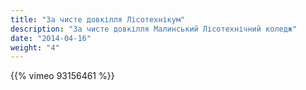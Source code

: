 ```yaml
---
title: "За чисте довкілля Лісотехнікум"
description: "За чисте довкілля Малинський Лісотехнічний коледж"
date: "2014-04-16"
weight: "4"
---
```


{{% vimeo 93156461 %}}
